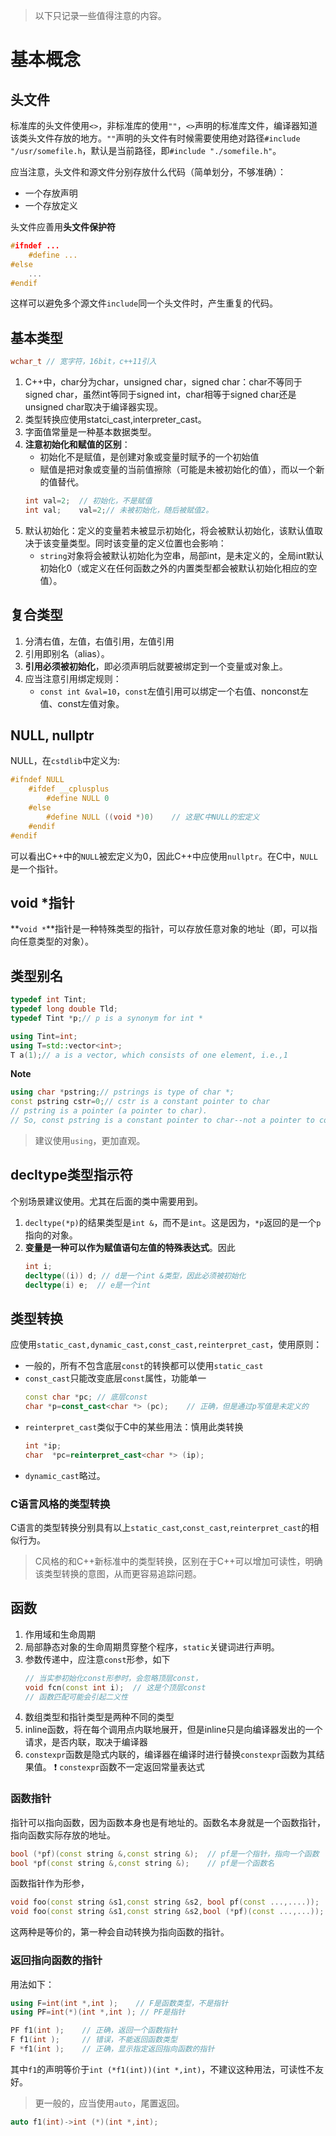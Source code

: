 > 以下只记录一些值得注意的内容。

# 基本概念

## 头文件
标准库的头文件使用`<>`，非标准库的使用`""`，`<>`声明的标准库文件，编译器知道该类头文件存放的地方。`""`声明的头文件有时候需要使用绝对路径`#include "/usr/somefile.h`，默认是当前路径，即`#include "./somefile.h"`。

应当注意，头文件和源文件分别存放什么代码（简单划分，不够准确）：
- 一个存放声明
- 一个存放定义

头文件应善用**头文件保护符**
```c++
#ifndef ...
    #define ...
#else
    ...
#endif
```
这样可以避免多个源文件`include`同一个头文件时，产生重复的代码。

## 基本类型

```c++
wchar_t // 宽字符，16bit，c++11引入
```

1. C++中，char分为char，unsigned char，signed char：char不等同于signed char，虽然int等同于signed int，char相等于signed char还是unsigned char取决于编译器实现。
2. 类型转换应使用statci_cast,interpreter_cast。
3. 字面值常量是一种基本数据类型。
4. **注意初始化和赋值的区别**：
    - 初始化不是赋值，是创建对象或变量时赋予的一个初始值
    - 赋值是把对象或变量的当前值擦除（可能是未被初始化的值），而以一个新的值替代。
    ```c++
    int val=2;  // 初始化，不是赋值
    int val;    val=2;// 未被初始化，随后被赋值2。
    ```
5. 默认初始化：定义的变量若未被显示初始化，将会被默认初始化，该默认值取决于该变量类型。同时该变量的定义位置也会影响：
    - `string`对象将会被默认初始化为空串，局部int，是未定义的，全局int默认初始化0（或定义在任何函数之外的内置类型都会被默认初始化相应的空值）。

## 复合类型

1. 分清右值，左值，右值引用，左值引用
2. 引用即别名（alias）。
3. **引用必须被初始化**，即必须声明后就要被绑定到一个变量或对象上。
4. 应当注意引用绑定规则：
    - `const int &val=10`，`const`左值引用可以绑定一个右值、nonconst左值、const左值对象。

## NULL, nullptr

NULL，在`cstdlib`中定义为:
```c++
#ifndef NULL
    #ifdef __cplusplus
        #define NULL 0
    #else
        #define NULL ((void *)0)    // 这是C中NULL的宏定义
    #endif
#endif
```
可以看出C++中的`NULL`被宏定义为0，因此C++中应使用`nullptr`。在C中，`NULL`是一个指针。

## void *指针

**`void *`**指针是一种特殊类型的指针，可以存放任意对象的地址（即，可以指向任意类型的对象）。

## 类型别名
```c++
typedef int Tint;
typedef long double Tld;
typedef Tint *p;// p is a synonym for int *

using Tint=int;
using T=std::vector<int>;
T a(1);// a is a vector, which consists of one element, i.e.,1
```

**Note**
```c++
using char *pstring;// pstrings is type of char *;
const pstring cstr=0;// cstr is a constant pointer to char
// pstring is a pointer (a pointer to char). 
// So, const pstring is a constant pointer to char--not a pointer to const char.
```

> 建议使用`using`，更加直观。

## decltype类型指示符

个别场景建议使用。尤其在后面的类中需要用到。

1. `decltype(*p)`的结果类型是`int &`，而不是`int`。这是因为，`*p`返回的是一个`p`指向的对象。
2. **变量是一种可以作为赋值语句左值的特殊表达式**。因此
    ```c++
    int i;
    decltype((i)) d; // d是一个int &类型，因此必须被初始化
    decltype(i) e;  // e是一个int
    ```

## 类型转换

应使用`static_cast,dynamic_cast,const_cast,reinterpret_cast`，使用原则：
- 一般的，所有不包含底层`const`的转换都可以使用`static_cast`
- `const_cast`只能改变底层`const`属性，功能单一
    ```c++
    const char *pc; // 底层const
    char *p=const_cast<char *> (pc);    // 正确，但是通过p写值是未定义的
    ```
- `reinterpret_cast`类似于C中的某些用法：慎用此类转换
    ```c++
    int *ip;
    char  *pc=reinterpret_cast<char *> (ip);
    ```
- `dynamic_cast`略过。

### C语言风格的类型转换

C语言的类型转换分别具有以上`static_cast`,`const_cast`,`reinterpret_cast`的相似行为。

> C风格的和C++新标准中的类型转换，区别在于C++可以增加可读性，明确该类型转换的意图，从而更容易追踪问题。

## 函数

1. 作用域和生命周期
2. 局部静态对象的生命周期贯穿整个程序，`static`关键词进行声明。
3. 参数传递中，应注意`const`形参，如下
    ```c++
    // 当实参初始化const形参时，会忽略顶层const，
    void fcn(const int i);  // 这是个顶层const
    // 函数匹配可能会引起二义性
    ```
4. 数组类型和指针类型是两种不同的类型
5. inline函数，将在每个调用点内联地展开，但是inline只是向编译器发出的一个请求，是否内联，取决于编译器
6. `constexpr`函数是隐式内联的，编译器在编译时进行替换`constexpr`函数为其结果值。
    :exclamation: `constexpr`函数不一定返回常量表达式

### 函数指针

指针可以指向函数，因为函数本身也是有地址的。函数名本身就是一个函数指针，指向函数实际存放的地址。
```c++
bool (*pf)(const string &,const string &);  // pf是一个指针，指向一个函数
bool *pf(const string &,const string &);    // pf是一个函数名
```

函数指针作为形参，
```c++
void foo(const string &s1,const string &s2, bool pf(const ...,....));
void foo(const string &s1,const string &s2,bool (*pf)(const ...,...));
```
这两种是等价的，第一种会自动转换为指向函数的指针。

### 返回指向函数的指针

用法如下：
```c++
using F=int(int *,int );    // F是函数类型，不是指针
using PF=int(*)(int *,int ); // PF是指针

PF f1(int );    // 正确，返回一个函数指针
F f1(int );     // 错误，不能返回函数类型
F *f1(int );    // 正确，显示指定返回指向函数的指针
``` 
其中`f1`的声明等价于`int (*f1(int))(int *,int)`，不建议这种用法，可读性不友好。

> 更一般的，应当使用`auto`，尾置返回。

```c++
auto f1(int)->int (*)(int *,int);
```
